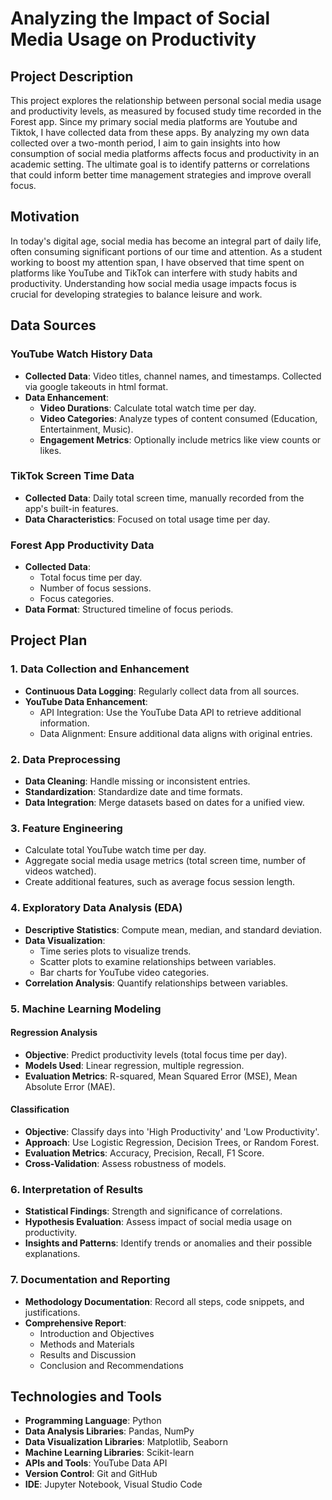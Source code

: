 # Analyzing the Impact of Social Media Usage on Productivity

## Project Description
This project explores the relationship between personal social media usage and productivity levels, as measured by focused study time recorded in the Forest app. Since my primary social media platforms are Youtube and Tiktok, I have collected data from these apps. By analyzing my own data collected over a two-month period, I aim to gain insights into how consumption of social media platforms affects focus and productivity in an academic setting. The ultimate goal is to identify patterns or correlations that could inform better time management strategies and improve overall focus.

## Motivation
In today's digital age, social media has become an integral part of daily life, often consuming significant portions of our time and attention. As a student working to boost my attention span, I have observed that time spent on platforms like YouTube and TikTok can interfere with study habits and productivity. Understanding how social media usage impacts focus is crucial for developing strategies to balance leisure and work. 

## Data Sources

### YouTube Watch History Data
- **Collected Data**: Video titles, channel names, and timestamps. Collected via google takeouts in html format.
- **Data Enhancement**:
  - **Video Durations**: Calculate total watch time per day.
  - **Video Categories**: Analyze types of content consumed (Education, Entertainment, Music).
  - **Engagement Metrics**: Optionally include metrics like view counts or likes.

### TikTok Screen Time Data
- **Collected Data**: Daily total screen time, manually recorded from the app's built-in features.
- **Data Characteristics**: Focused on total usage time per day.

### Forest App Productivity Data
- **Collected Data**:
  - Total focus time per day.
  - Number of focus sessions.
  - Focus categories.
- **Data Format**: Structured timeline of focus periods.

## Project Plan

### 1. Data Collection and Enhancement
- **Continuous Data Logging**: Regularly collect data from all sources.
- **YouTube Data Enhancement**:
  - API Integration: Use the YouTube Data API to retrieve additional information.
  - Data Alignment: Ensure additional data aligns with original entries.

### 2. Data Preprocessing
- **Data Cleaning**: Handle missing or inconsistent entries.
- **Standardization**: Standardize date and time formats.
- **Data Integration**: Merge datasets based on dates for a unified view.

### 3. Feature Engineering
- Calculate total YouTube watch time per day.
- Aggregate social media usage metrics (total screen time, number of videos watched).
- Create additional features, such as average focus session length.

### 4. Exploratory Data Analysis (EDA)
- **Descriptive Statistics**: Compute mean, median, and standard deviation.
- **Data Visualization**:
  - Time series plots to visualize trends.
  - Scatter plots to examine relationships between variables.
  - Bar charts for YouTube video categories.
- **Correlation Analysis**: Quantify relationships between variables.

### 5. Machine Learning Modeling
#### Regression Analysis
- **Objective**: Predict productivity levels (total focus time per day).
- **Models Used**: Linear regression, multiple regression.
- **Evaluation Metrics**: R-squared, Mean Squared Error (MSE), Mean Absolute Error (MAE).

#### Classification
- **Objective**: Classify days into 'High Productivity' and 'Low Productivity'.
- **Approach**: Use Logistic Regression, Decision Trees, or Random Forest.
- **Evaluation Metrics**: Accuracy, Precision, Recall, F1 Score.
- **Cross-Validation**: Assess robustness of models.

### 6. Interpretation of Results
- **Statistical Findings**: Strength and significance of correlations.
- **Hypothesis Evaluation**: Assess impact of social media usage on productivity.
- **Insights and Patterns**: Identify trends or anomalies and their possible explanations.

### 7. Documentation and Reporting
- **Methodology Documentation**: Record all steps, code snippets, and justifications.
- **Comprehensive Report**:
  - Introduction and Objectives
  - Methods and Materials
  - Results and Discussion
  - Conclusion and Recommendations

## Technologies and Tools
- **Programming Language**: Python
- **Data Analysis Libraries**: Pandas, NumPy
- **Data Visualization Libraries**: Matplotlib, Seaborn
- **Machine Learning Libraries**: Scikit-learn
- **APIs and Tools**: YouTube Data API
- **Version Control**: Git and GitHub
- **IDE**: Jupyter Notebook, Visual Studio Code
